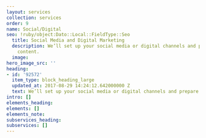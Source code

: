 ```yaml
---
layout: services
collection: services
order: 9
name: Social/Digital
seo: !ruby/object:Dato::Local::FieldType::Seo
  title: Social Media and Digital Marketing
  description: We’ll set up your social media or digital channels and prepare their
    content.
  image: 
hero_image_src: ''
heading:
- id: '92572'
  item_type: block_heading_large
  updated_at: 2017-08-29 14:24:12.642000000 Z
  text: We’ll set up your social media or digital channels and prepare their content.
intro: []
elements_heading: 
elements: []
elements_note: 
subservices_heading: 
subservices: []
---
```


